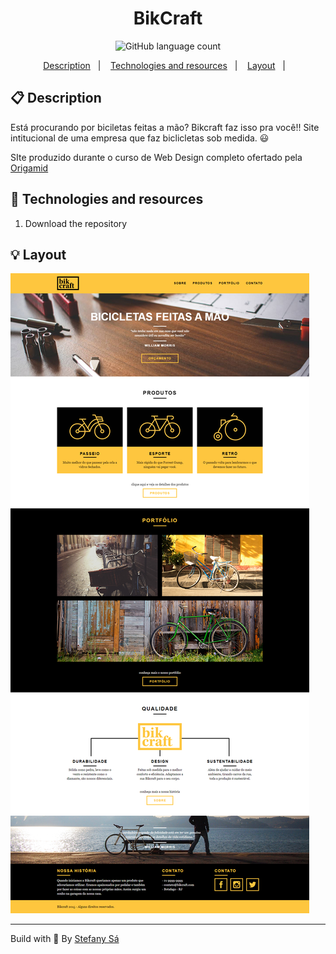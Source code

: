 
<h1 align="center">
  BikCraft
</h1>

<!-- Badges -->
<p align="center">
  <!-- if your  -->
  <img alt="GitHub language count" src="https://img.shields.io/github/languages/count/StefanyVasc/bikcraft?style=for-the-badge">
</p>

<!-- summary -->
<p align="center">
  <a href="#clipboard-description">Description</a>&nbsp;&nbsp;&nbsp;|&nbsp;&nbsp;&nbsp;
  <a href="#rocket-technologies-and-resources">Technologies and resources</a>&nbsp;&nbsp;&nbsp;|&nbsp;&nbsp;&nbsp;
  <a href="#bulb-layout">Layout</a>&nbsp;&nbsp;&nbsp;|&nbsp;&nbsp;&nbsp;
  
</p>



## :clipboard: Description
Está procurando por biciletas feitas a mão? Bikcraft faz isso pra você!! Site intitucional de uma empresa que faz biclicletas sob medida. 😃

SIte produzido durante o curso de Web Design completo ofertado pela [Origamid](https://www.origamid.com/)

## :rocket: Technologies and resources

1. Download the repository

## :bulb: Layout

![Preview Site](preview.png)



---

Build with 💙 By [Stefany Sá](https://twitter.com/stefany_vasc)


